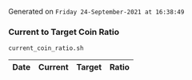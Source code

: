 Generated on `Friday 24-September-2021 at 16:38:49`

### Current to Target Coin Ratio
`current_coin_ratio.sh`

Date|Current|Target|Ratio
---|---|---|---
